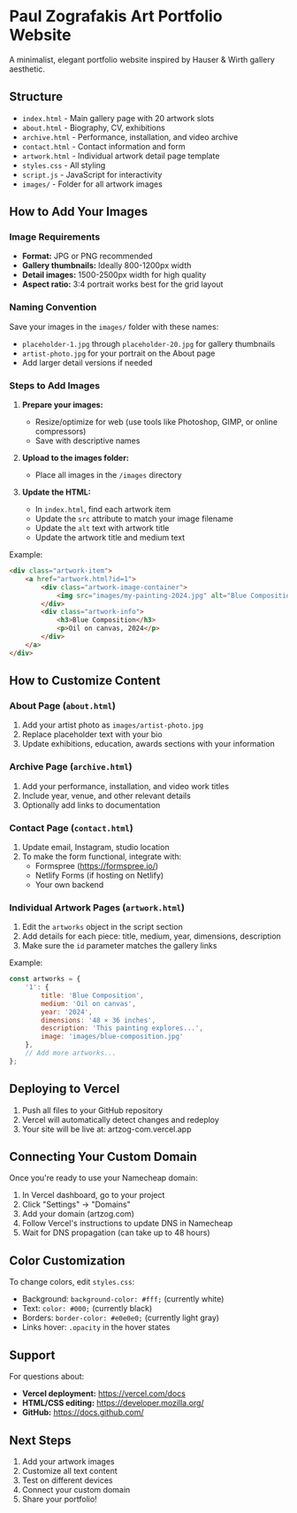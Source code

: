# Paul Zografakis Art Portfolio Website

A minimalist, elegant portfolio website inspired by Hauser & Wirth gallery aesthetic.

## Structure

- `index.html` - Main gallery page with 20 artwork slots
- `about.html` - Biography, CV, exhibitions
- `archive.html` - Performance, installation, and video archive
- `contact.html` - Contact information and form
- `artwork.html` - Individual artwork detail page template
- `styles.css` - All styling
- `script.js` - JavaScript for interactivity
- `images/` - Folder for all artwork images

## How to Add Your Images

### Image Requirements
- **Format:** JPG or PNG recommended
- **Gallery thumbnails:** Ideally 800-1200px width
- **Detail images:** 1500-2500px width for high quality
- **Aspect ratio:** 3:4 portrait works best for the grid layout

### Naming Convention
Save your images in the `images/` folder with these names:
- `placeholder-1.jpg` through `placeholder-20.jpg` for gallery thumbnails
- `artist-photo.jpg` for your portrait on the About page
- Add larger detail versions if needed

### Steps to Add Images

1. **Prepare your images:**
   - Resize/optimize for web (use tools like Photoshop, GIMP, or online compressors)
   - Save with descriptive names

2. **Upload to the images folder:**
   - Place all images in the `/images` directory

3. **Update the HTML:**
   - In `index.html`, find each artwork item
   - Update the `src` attribute to match your image filename
   - Update the `alt` text with artwork title
   - Update the artwork title and medium text

Example:
```html
<div class="artwork-item">
    <a href="artwork.html?id=1">
        <div class="artwork-image-container">
            <img src="images/my-painting-2024.jpg" alt="Blue Composition" class="artwork-image">
        </div>
        <div class="artwork-info">
            <h3>Blue Composition</h3>
            <p>Oil on canvas, 2024</p>
        </div>
    </a>
</div>
```

## How to Customize Content

### About Page (`about.html`)
1. Add your artist photo as `images/artist-photo.jpg`
2. Replace placeholder text with your bio
3. Update exhibitions, education, awards sections with your information

### Archive Page (`archive.html`)
1. Add your performance, installation, and video work titles
2. Include year, venue, and other relevant details
3. Optionally add links to documentation

### Contact Page (`contact.html`)
1. Update email, Instagram, studio location
2. To make the form functional, integrate with:
   - Formspree (https://formspree.io/)
   - Netlify Forms (if hosting on Netlify)
   - Your own backend

### Individual Artwork Pages (`artwork.html`)
1. Edit the `artworks` object in the script section
2. Add details for each piece: title, medium, year, dimensions, description
3. Make sure the `id` parameter matches the gallery links

Example:
```javascript
const artworks = {
    '1': {
        title: 'Blue Composition',
        medium: 'Oil on canvas',
        year: '2024',
        dimensions: '48 × 36 inches',
        description: 'This painting explores...',
        image: 'images/blue-composition.jpg'
    },
    // Add more artworks...
};
```

## Deploying to Vercel

1. Push all files to your GitHub repository
2. Vercel will automatically detect changes and redeploy
3. Your site will be live at: artzog-com.vercel.app

## Connecting Your Custom Domain

Once you're ready to use your Namecheap domain:

1. In Vercel dashboard, go to your project
2. Click "Settings" → "Domains"
3. Add your domain (artzog.com)
4. Follow Vercel's instructions to update DNS in Namecheap
5. Wait for DNS propagation (can take up to 48 hours)

## Color Customization

To change colors, edit `styles.css`:
- Background: `background-color: #fff;` (currently white)
- Text: `color: #000;` (currently black)
- Borders: `border-color: #e0e0e0;` (currently light gray)
- Links hover: `.opacity` in the hover states

## Support

For questions about:
- **Vercel deployment:** https://vercel.com/docs
- **HTML/CSS editing:** https://developer.mozilla.org/
- **GitHub:** https://docs.github.com/

## Next Steps

1. Add your artwork images
2. Customize all text content
3. Test on different devices
4. Connect your custom domain
5. Share your portfolio!
